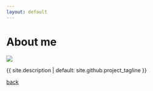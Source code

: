 ```yaml
---
layout: default
---
```


# About me

![](https://avatars2.githubusercontent.com/u/22893386?v=4&s=200)

{{ site.description | default: site.github.project_tagline }}


[back](./)
